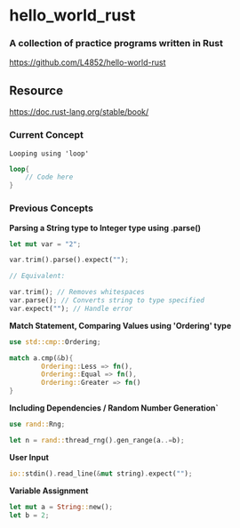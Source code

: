 # hello_world_rust

### A collection of practice programs written in Rust ###
https://github.com/L4852/hello-world-rust

## Resource ##
https://doc.rust-lang.org/stable/book/

### Current Concept ###

`Looping using 'loop'`

```rs
loop{
    // Code here
}
```

### Previous Concepts ###

**Parsing a String type to Integer type using .parse()**

```rs
let mut var = "2";

var.trim().parse().expect("");

// Equivalent:

var.trim(); // Removes whitespaces
var.parse(); // Converts string to type specified
var.expect(""); // Handle error

```

**Match Statement, Comparing Values using 'Ordering' type**

```rs
use std::cmp::Ordering;
```
```rs
match a.cmp(&b){
        Ordering::Less => fn(),
        Ordering::Equal => fn(),
        Ordering::Greater => fn()
}
```

**Including Dependencies / Random Number Generation`**

```rs
use rand::Rng;

let n = rand::thread_rng().gen_range(a..=b);
```

**User Input**

```rs
io::stdin().read_line(&mut string).expect("");
```

**Variable Assignment**

```rs
let mut a = String::new();
let b = 2;
```
